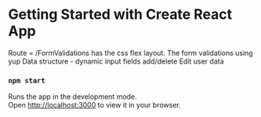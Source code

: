 # Getting Started with Create React App

Route = /FormValidations has the css flex layout.
The form validations using yup
Data structure - dynamic input fields add/delete
Edit user data

### `npm start`

Runs the app in the development mode.\
Open [http://localhost:3000](http://localhost:3000) to view it in your browser.

